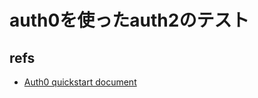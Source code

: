 # auth0を使ったauth2のテスト

## refs 
- [Auth0 quickstart document](https://auth0.com/docs/quickstart/backend/golang/01-authorization)